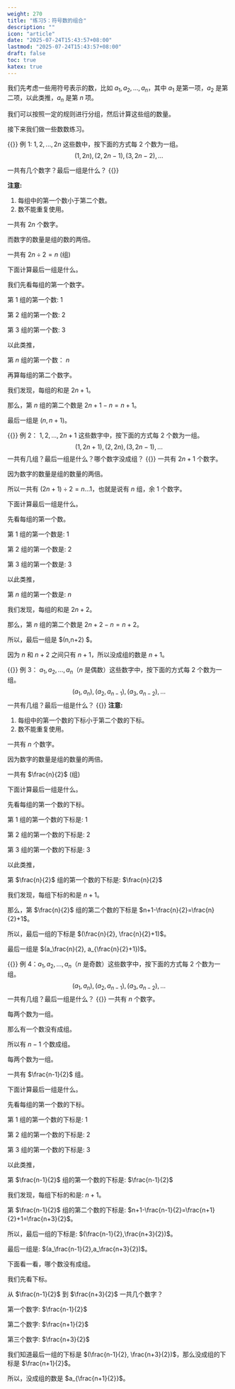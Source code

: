 ```yaml
---
weight: 270
title: "练习5：符号数的组合"
description: ""
icon: "article"
date: "2025-07-24T15:43:57+08:00"
lastmod: "2025-07-24T15:43:57+08:00"
draft: false
toc: true
katex: true
---
```


我们先考虑一些用符号表示的数，比如 $a_1,a_2,...,a_n$，其中 $a_1$ 是第一项，$a_2$ 是第二项，以此类推，$a_n$ 是第 $n$ 项。

我们可以按照一定的规则进行分组，然后计算这些组的数量。

接下来我们做一些数数练习。

{{<alert context="primary">}}
例 1: $1, 2, ..., 2n$ 这些数中，按下面的方式每  $2$ 个数为一组。 
$$
(1,2n), (2,2n-1), (3,2n-2), ...
$$

一共有几个数字？最后一组是什么？
{{</alert>}}

**注意:**
1. 每组中的第一个数小于第二个数。
2. 数不能重复使用。

一共有 $2n$ 个数字。

而数字的数量是组的数的两倍。

一共有 $2n \div 2 = n$ (组) 

下面计算最后一组是什么。

我们先看每组的第一个数字。

第 $1$ 组的第一个数: $1$

第 $2$ 组的第一个数: $2$

第 $3$ 组的第一个数: $3$

以此类推，

第 $n$ 组的第一个数： $n$

再算每组的第二个数字。

我们发现，每组的和是 $2n+1$。

那么，第 $n$ 组的第二个数是 $2n + 1 - n = n + 1$。

最后一组是 $(n, n+1)$。

{{<alert context="primary">}}
例 2： $1,2,...,2n+1$ 这些数字中，按下面的方式每  $2$ 个数为一组。
$$
(1,2n+1), (2,2n), (3,2n-1), ...
$$
一共有几组？最后一组是什么？哪个数字没成组？
{{</alert>}}
一共有 $2n+1$ 个数字。

因为数字的数量是组的数量的两倍。

所以一共有 $(2n+1)\div2=n...1$，也就是说有 $n$ 组，余 $1$ 个数字。

下面计算最后一组是什么。

先看每组的第一个数。

第 $1$ 组的第一个数是: $1$

第 $2$ 组的第一个数是: $2$

第 $3$ 组的第一个数是: $3$

以此类推，

第 $n$ 组的第一个数是: $n$ 

我们发现，每组的和是 $2n+2$。

那么，第 $n$ 组的第二个数是 $2n+2-n=n+2$。

所以，最后一组是  $(n,n+2) $。

因为 $n$ 和 $n+2$ 之间只有 $n+1$，所以没成组的数是 $n+1$。

{{<alert context="primary">}}
例 3： $a_1,a_2,...,a_n$（$n$ 是偶数）这些数字中，按下面的方式每  $2$ 个数为一组。
$$
(a_1,a_n), (a_2,a_{n-1}), (a_3, a_{n-2}), ...
$$
一共有几组？最后一组是什么？
{{</alert>}}
**注意:**

1. 每组中的第一个数的下标小于第二个数的下标。
2. 数不能重复使用。

一共有 $n$ 个数字。

因为数字的数量是组的数量的两倍。

一共有 $\frac{n}{2}$ (组)

下面计算最后一组是什么。

先看每组的第一个数的下标。

第 $1$ 组的第一个数的下标是: $1$

第 $2$ 组的第一个数的下标是: $2$

第 $3$ 组的第一个数的下标是: $3$

以此类推，

第 $\frac{n}{2}$ 组的第一个数的下标是: $\frac{n}{2}$

我们发现，每组下标的和是 $n+1$。

那么，第 $\frac{n}{2}$ 组的第二个数的下标是 $n+1-\frac{n}{2}=\frac{n}{2}+1$。

所以，最后一组的下标是  $(\frac{n}{2}, \frac{n}{2}+1)$。

最后一组是 $(a_\frac{n}{2}, a_{\frac{n}{2}+1})$。

{{<alert context="primary">}}
例 4：$a_1, a_2,..., a_n$（$n$ 是奇数）这些数字中，按下面的方式每  $2$ 个数为一组。
$$
(a_1,a_n),(a_2,a_{n-1}), (a_3, a_{n-2}), ...
$$
一共有几组？最后一组是什么？
{{</alert>}}
一共有 $n$ 个数字。

每两个数为一组。

那么有一个数没有成组。

所以有 $n-1$ 个数成组。

每两个数为一组。

一共有 $\frac{n-1}{2}$ 组。

下面计算最后一组是什么。

先看每组的第一个数的下标。

第 $1$ 组的第一个数的下标是: $1$

第 $2$ 组的第一个数的下标是: $2$

第 $3$ 组的第一个数的下标是: $3$

以此类推，

第 $\frac{n-1}{2}$ 组的第一个数的下标是: $\frac{n-1}{2}$

我们发现，每组下标的和是: $n+1$。

第 $\frac{n-1}{2}$ 组的第二个数的下标是: $n+1-\frac{n-1}{2}=\frac{n+1}{2}+1=\frac{n+3}{2}$。

所以，最后一组的下标是:  $(\frac{n-1}{2},\frac{n+3}{2})$。

最后一组是: $(a_\frac{n-1}{2},a_\frac{n+3}{2})$。

下面看一看，哪个数没有成组。

我们先看下标。

从 $\frac{n-1}{2}$ 到 $\frac{n+3}{2}$ 一共几个数字？

第一个数字: $\frac{n-1}{2}$

第二个数字: $\frac{n+1}{2}$

第三个数字: $\frac{n+3}{2}$

我们知道最后一组的下标是 $(\frac{n-1}{2}, \frac{n+3}{2})$，那么没成组的下标是 $\frac{n+1}{2}$。

所以，没成组的数是 $a_{\frac{n+1}{2}}$。